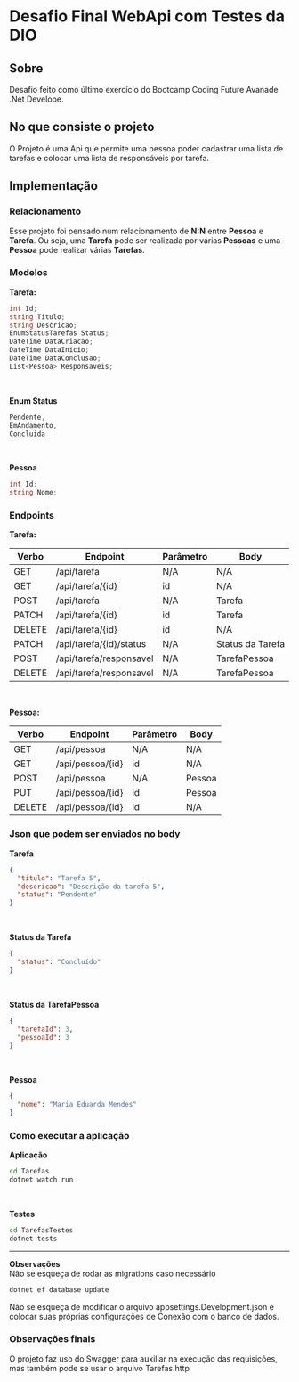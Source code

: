 # Desafio Final WebApi com Testes da DIO

## Sobre
Desafio feito como último exercício do Bootcamp Coding Future Avanade .Net Develope.

## No que consiste o projeto
O Projeto é uma Api que permite uma pessoa poder cadastrar uma lista de tarefas e colocar uma lista de responsáveis por tarefa.

## Implementação

### Relacionamento

Esse projeto foi pensado num relacionamento de **N:N** entre **Pessoa** e **Tarefa**. Ou seja, uma **Tarefa** pode ser realizada por várias **Pessoas** e uma **Pessoa** pode realizar várias **Tarefas**.

### Modelos

**Tarefa:**

```C#
int Id;
string Titulo;
string Descricao;
EnumStatusTarefas Status;
DateTime DataCriacao;
DateTime DataInicio;
DateTime DataConclusao;
List<Pessoa> Responsaveis;
```
<br/>

**Enum Status**
```C#
Pendente,
EmAndamento,
Concluida
```
<br/>

**Pessoa**
```C#
int Id;
string Nome;
```


### Endpoints

**Tarefa:**

| Verbo  | Endpoint                    | Parâmetro | Body          |
|--------|-----------------------------|-----------|---------------|
| GET    | /api/tarefa                 | N/A       | N/A           |
| GET    | /api/tarefa/{id}            | id        | N/A           |
| POST   | /api/tarefa                 | N/A       | Tarefa        |
| PATCH  | /api/tarefa/{id}            | id        | Tarefa        |
| DELETE | /api/tarefa/{id}            | id        | N/A           |
| PATCH  | /api/tarefa/{id}/status     | N/A    | Status da Tarefa |
| POST   | /api/tarefa/responsavel     | N/A       | TarefaPessoa  |
| DELETE | /api/tarefa/responsavel     | N/A       | TarefaPessoa  |

<br/>

**Pessoa:**

| Verbo  | Endpoint                    | Parâmetro | Body          |
|--------|-----------------------------|-----------|---------------|
| GET    | /api/pessoa                 | N/A       | N/A           |
| GET    | /api/pessoa/{id}            | id        | N/A           |
| POST   | /api/pessoa                 | N/A       | Pessoa        |
| PUT    | /api/pessoa/{id}            | id        | Pessoa        |
| DELETE | /api/pessoa/{id}            | id        | N/A           |


### Json que podem ser enviados no body

**Tarefa**
```json
{
  "titulo": "Tarefa 5",
  "descricao": "Descrição da tarefa 5",
  "status": "Pendente"
}
```
<br/>

**Status da Tarefa**
```json
{
  "status": "Concluído"
}
```
<br/>

**Status da TarefaPessoa**
```json
{
  "tarefaId": 3,
  "pessoaId": 3
}
```
<br/>

**Pessoa**
```json
{
  "nome": "Maria Eduarda Mendes"
}
```

### Como executar a aplicação


**Aplicação**
```bash
cd Tarefas
dotnet watch run
```
<br/>

**Testes**
```bash
cd TarefasTestes
dotnet tests
```

***
**Observações**
<br/>
Não se esqueça de rodar as migrations caso necessário

```bash
dotnet ef database update
```

Não se esqueça de modificar o arquivo appsettings.Development.json e colocar suas próprias configurações de Conexão com o banco de dados.


### Observações finais
O projeto faz uso do Swagger para auxiliar na execução das requisições, mas também pode se usar o arquivo Tarefas.http